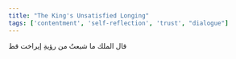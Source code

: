```yaml
---
title: "The King's Unsatisfied Longing"
tags: ['contentment', 'self-reflection', 'trust', "dialogue"]
---
```


 قال الملك ما شبعتُ من رؤيةِ إيراخت قط
